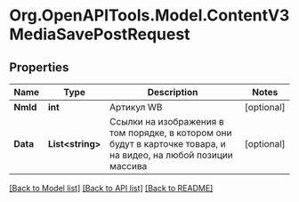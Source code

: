 # Org.OpenAPITools.Model.ContentV3MediaSavePostRequest

## Properties

Name | Type | Description | Notes
------------ | ------------- | ------------- | -------------
**NmId** | **int** | Артикул WB | [optional] 
**Data** | **List&lt;string&gt;** | Ссылки на изображения в том порядке, в котором они будут в карточке товара, и на видео, на любой позиции массива | [optional] 

[[Back to Model list]](../README.md#documentation-for-models) [[Back to API list]](../README.md#documentation-for-api-endpoints) [[Back to README]](../README.md)

